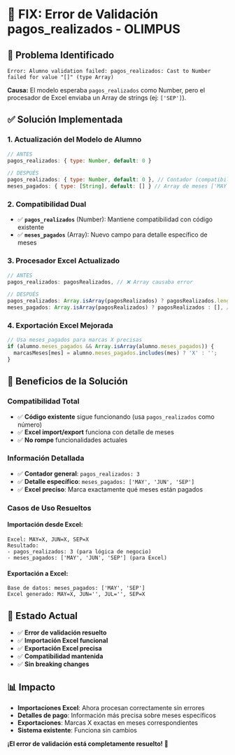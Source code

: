 # 🔧 FIX: Error de Validación pagos_realizados - OLIMPUS

## 🚨 **Problema Identificado**
```
Error: Alumno validation failed: pagos_realizados: Cast to Number failed for value "[]" (type Array)
```

**Causa:** El modelo esperaba `pagos_realizados` como Number, pero el procesador de Excel enviaba un Array de strings (ej: `['SEP']`).

## ✅ **Solución Implementada**

### 1. **Actualización del Modelo de Alumno**
```javascript
// ANTES
pagos_realizados: { type: Number, default: 0 }

// DESPUÉS
pagos_realizados: { type: Number, default: 0 }, // Contador (compatibilidad)
meses_pagados: { type: [String], default: [] } // Array de meses ['MAY', 'JUN']
```

### 2. **Compatibilidad Dual**
- ✅ **`pagos_realizados`** (Number): Mantiene compatibilidad con código existente
- ✅ **`meses_pagados`** (Array): Nuevo campo para detalle específico de meses

### 3. **Procesador Excel Actualizado**
```javascript
// ANTES
pagos_realizados: pagosRealizados, // ❌ Array causaba error

// DESPUÉS  
pagos_realizados: Array.isArray(pagosRealizados) ? pagosRealizados.length : 0, // ✅ Número
meses_pagados: Array.isArray(pagosRealizados) ? pagosRealizados : [], // ✅ Array detallado
```

### 4. **Exportación Excel Mejorada**
```javascript
// Usa meses_pagados para marcas X precisas
if (alumno.meses_pagados && Array.isArray(alumno.meses_pagados)) {
  marcasMeses[mes] = alumno.meses_pagados.includes(mes) ? 'X' : '';
}
```

## 🎯 **Beneficios de la Solución**

### **Compatibilidad Total**
- ✅ **Código existente** sigue funcionando (usa `pagos_realizados` como número)
- ✅ **Excel import/export** funciona con detalle de meses
- ✅ **No rompe** funcionalidades actuales

### **Información Detallada**
- ✅ **Contador general**: `pagos_realizados: 3` 
- ✅ **Detalle específico**: `meses_pagados: ['MAY', 'JUN', 'SEP']`
- ✅ **Excel preciso**: Marca exactamente qué meses están pagados

### **Casos de Uso Resueltos**

#### **Importación desde Excel:**
```
Excel: MAY=X, JUN=X, SEP=X
Resultado:
- pagos_realizados: 3 (para lógica de negocio)
- meses_pagados: ['MAY', 'JUN', 'SEP'] (para Excel)
```

#### **Exportación a Excel:**
```
Base de datos: meses_pagados: ['MAY', 'SEP'] 
Excel generado: MAY=X, JUN='', JUL='', SEP=X
```

## 🚀 **Estado Actual**
- ✅ **Error de validación resuelto**
- ✅ **Importación Excel funcional**
- ✅ **Exportación Excel precisa** 
- ✅ **Compatibilidad mantenida**
- ✅ **Sin breaking changes**

## 📊 **Impacto**
- **Importaciones Excel**: Ahora procesan correctamente sin errores
- **Detalles de pago**: Información más precisa sobre meses específicos
- **Exportaciones**: Marcas X exactas en meses correspondientes
- **Sistema existente**: Funciona sin cambios

**¡El error de validación está completamente resuelto! 🎉**